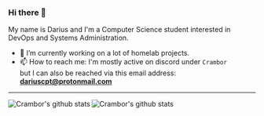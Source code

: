 ### Hi there 👋

My name is Darius and I'm a Computer Science student interested in DevOps and Systems Administration.

- 🔭 I’m currently working on a lot of homelab projects. 
- 📫 How to reach me: I'm mostly active on discord under `Crambor`
<br>but I can also be reached via this email address: **dariuscpt@protonmail.com**

<hr>
<img alt="Crambor's github stats" align="left" src="https://github-readme-stats.vercel.app/api?username=crambor&count_private=true&show_icons=true&theme=radical&hide_border=true"/>
<img alt="Crambor's github stats" align="left" src="https://github-readme-stats.vercel.app/api/top-langs/?username=crambor&layout=compact&theme=radical&hide_border=true&card_width=250"/>
